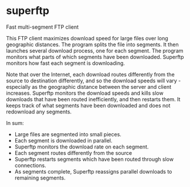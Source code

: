 # superftp
Fast multi-segment FTP client

This FTP client maximizes download speed for large files over 
long geographic distances.  The program splits the file into
segments. It then launches several download process, one for each segment.
The program monitors what parts of which segments have been downloaded.
Superftp monitors how fast each segment is downloading.  

Note that over the Internet, each download routes differently from the source to
destination differently, 
and so the download speeds will vary - 
especially as the geographic distance between 
the  server and client increases.
Superftp monitors the download speeds and kills slow downloads that
have been routed inefficiently, and then restarts them.  It keeps track
of what segments have been downloaded and does not redownload any
segments.

In sum:

* Large files are segmented into small pieces. 
* Each segment is downloaded in parallel.  
* Superftp monitors the download rate on each segment.
* Each segment routes differently from the source
* Superftp restarts segments which have been routed through slow connections.
* As segments complete, Superftp reassigns parallel downloads to
  remaining segments.
